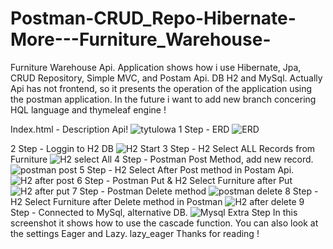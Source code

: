 # Postman-CRUD_Repo-Hibernate-More---Furniture_Warehouse-
Furniture Warehouse Api.  Application shows how i use Hibernate, Jpa, CRUD Repository, Simple MVC, and Postam Api. DB H2 and MySql. Actually Api has not frontend, so it presents the operation of the application using the postman application. In the future i want to add new branch concering HQL language and thymeleaf engine ! 

Index.html - Description Api!
![tytulowa](https://user-images.githubusercontent.com/57706581/77075839-3aa3bc80-69f3-11ea-87c3-274c0ab39de6.PNG)
1 Step - ERD
![ERD](https://user-images.githubusercontent.com/57706581/77075854-42636100-69f3-11ea-97b9-000bc281618b.PNG)

2 Step - Loggin to H2 DB
![H2 Start](https://user-images.githubusercontent.com/57706581/77075901-573ff480-69f3-11ea-9d25-f943384de5e5.PNG)
3 Step - H2 Select ALL Records from Furniture
![H2 select All](https://user-images.githubusercontent.com/57706581/77075987-73dc2c80-69f3-11ea-8b4a-cc030652a314.PNG)
4 Step - Postman Post Method, add new record.
![postman post](https://user-images.githubusercontent.com/57706581/77076035-88202980-69f3-11ea-8a99-62419760cbc4.PNG)
5 Step - H2 Select After Post method in Postam Api.
![H2 after post](https://user-images.githubusercontent.com/57706581/77076062-93735500-69f3-11ea-8faa-7beb7d75ee91.PNG)
6 Step - Postman Put & H2 Select Furniture after Put
![H2 after put](https://user-images.githubusercontent.com/57706581/77076113-a5ed8e80-69f3-11ea-8ffd-f1d2de74aec3.PNG)
7 Step - Postman Delete method
![postman delete](https://user-images.githubusercontent.com/57706581/77076177-b9005e80-69f3-11ea-82bf-8ffa08e5e9d0.PNG)
8 Step - H2 Select Furniture after Delete method in Postman
![H2 after delete](https://user-images.githubusercontent.com/57706581/77076234-d3d2d300-69f3-11ea-9568-1ac61ae80ad4.PNG)
9 Step - Connected to MySql, alternative DB.
![Mysql](https://user-images.githubusercontent.com/57706581/77076262-dc2b0e00-69f3-11ea-9572-91ccf5768c5f.PNG)
Extra Step
In this screenshot it shows how to use the cascade function. You can also look at the settings Eager and Lazy.
lazy_eager
Thanks for reading !
